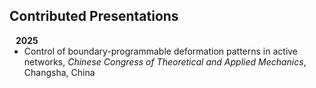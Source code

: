 ## Contributed Presentations

<h4 style="margin:0 10px 0;">2025</h4>

<ul style="margin:0 0 20px;">
  <li>Control of boundary-programmable deformation patterns in active networks, <em>Chinese Congress of Theoretical and Applied Mechanics</em>, Changsha, China</li>
</ul>